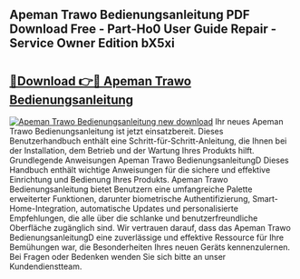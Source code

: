 ## Apeman Trawo Bedienungsanleitung PDF Download Free - Part-Ho0 User Guide Repair - Service Owner Edition bX5xi

# <h2><a href="http://df3e9t.blite.top/?on=Apeman+Trawo+Bedienungsanleitung">🔗Download 👉🔴 Apeman Trawo Bedienungsanleitung</a></h2>

[![Apeman Trawo Bedienungsanleitung new download](https://i.imgur.com/lujVjoI.png)](http://df3e9t.blite.top/?on=Apeman+Trawo+Bedienungsanleitung)
Ihr neues Apeman Trawo Bedienungsanleitung ist jetzt einsatzbereit. Dieses Benutzerhandbuch enthält eine Schritt-für-Schritt-Anleitung, die Ihnen bei der Installation, dem Betrieb und der Wartung Ihres Produkts hilft. Grundlegende Anweisungen Apeman Trawo BedienungsanleitungD Dieses Handbuch enthält wichtige Anweisungen für die sichere und effektive Einrichtung und Bedienung Ihres Produkts. Apeman Trawo Bedienungsanleitung bietet Benutzern eine umfangreiche Palette erweiterter Funktionen, darunter biometrische Authentifizierung, Smart-Home-Integration, automatische Updates und personalisierte Empfehlungen, die alle über die schlanke und benutzerfreundliche Oberfläche zugänglich sind. Wir vertrauen darauf, dass das Apeman Trawo BedienungsanleitungD eine zuverlässige und effektive Ressource für Ihre Bemühungen war, die Besonderheiten Ihres neuen Geräts kennenzulernen. Bei Fragen oder Bedenken wenden Sie sich bitte an unser Kundendienstteam.
